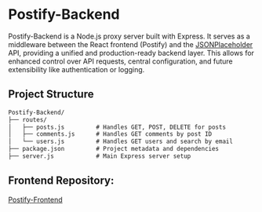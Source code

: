 # Postify-Backend

Postify-Backend is a Node.js proxy server built with Express. It serves as a middleware between the React frontend (Postify) and the [JSONPlaceholder](https://jsonplaceholder.typicode.com/) API, providing a unified and production-ready backend layer. This allows for enhanced control over API requests, central configuration, and future extensibility like authentication or logging.

## Project Structure

```txt
Postify-Backend/
├── routes/
│   ├── posts.js         # Handles GET, POST, DELETE for posts
│   ├── comments.js      # Handles GET comments by post ID
│   └── users.js         # Handles GET users and search by email
├── package.json         # Project metadata and dependencies
├── server.js            # Main Express server setup
```

## Frontend Repository: 
[Postify-Frontend](https://github.com/wevekamola/Postify-Frontend)
